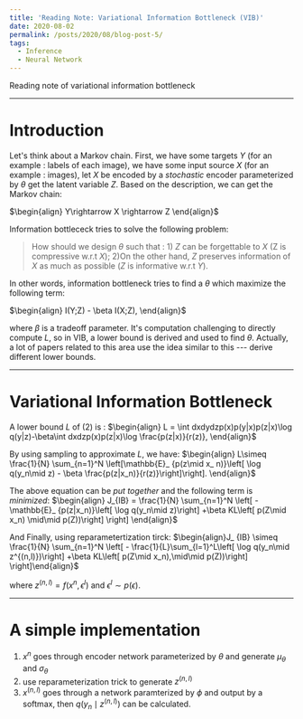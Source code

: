 ```yaml
---
title: 'Reading Note: Variational Information Bottleneck (VIB)'
date: 2020-08-02
permalink: /posts/2020/08/blog-post-5/
tags:
  - Inference
  - Neural Network
---
```


Reading note of variational information bottleneck 

---

Introduction
===
Let's think about a Markov chain. First, we have some targets $Y$ (for an example : labels of each image), we have some input source $X$ (for an example : images), let $X$ be encoded by a *stochastic* encoder parameterized by $\theta$ get the latent variable $Z$. Based on the description, we can get the Markov chain:

$\begin{align}
Y\rightarrow X \rightarrow Z
\end{align}$

Information bottlececk tries to solve the following problem:

> How should we design $\theta$ such that : 1) $Z$ can be forgettable to $X$ (Z is compressive w.r.t $X$);  2)On the other hand, $Z$ preserves information of $X$ as much as possible ($Z$ is informative w.r.t $Y$).

In other words, information bottleneck tries to find a $\theta$ which maximize the following term:

$\begin{align}
I(Y;Z) - \beta I(X;Z),
\end{align}$

where $\beta$ is a tradeoff parameter. It's computation challenging to directly compute $L$, so in VIB, a lower bound is derived and used to find $\theta$. Actually, a lot of papers related to this area use the idea similar to this --- derive different lower bounds.

---

Variational Information Bottleneck
===

A lower bound $L$ of (2) is :
$\begin{align}
L = \int dxdydzp(x)p(y|x)p(z|x)\log q(y|z)-\beta\int dxdzp(x)p(z|x)\log \frac{p(z|x)}{r(z)},
\end{align}$

By using sampling to approximate $L$, we have:
$\begin{align}
L\simeq \frac{1}{N} \sum_{n=1}^N \left[\mathbb{E}_ {p(z\mid x_ n)}\left[ \log q(y_n\mid z)  - \beta \frac{p(z|x_n)}{r(z)}\right]\right].
\end{align}$

The above equation can be *put together* and the following term is *minimized*:
$\begin{align}
J_{IB} = \frac{1}{N} \sum_{n=1}^N \left[ - \mathbb{E}_ {p(z|x_n)}\left[ \log q(y_n\mid z)\right] +\beta KL\left[ p(Z\mid x_n) \mid\mid p(Z))\right] \right]
\end{align}$

And Finally, using reparametertization tirck: 
$\begin{align}J_ {IB} \simeq \frac{1}{N} \sum_{n=1}^N \left[ - \frac{1}{L}\sum_{l=1}^L\left[ \log q(y_n\mid z^{(n,l)})\right] +\beta KL\left[ p(Z\mid x_n),\mid\mid p(Z))\right] \right]\end{align}$

where $z^{(n,l)} = f(x^n,\epsilon^l)$ and $\epsilon^l\sim p(\epsilon)$. 

---

A simple implementation
===
1. $x^n$ goes through encoder network parameterized by $\theta$ and generate $\mu_\theta$ and $\sigma_\theta$
2. use reparameterization trick to generate $z^{(n,l)}$
3. $x^{(n,l)}$ goes through a network paramterized by $\phi$ and output by a softmax, then $q(y_n\mid z^{(n,l)})$ can be calculated.